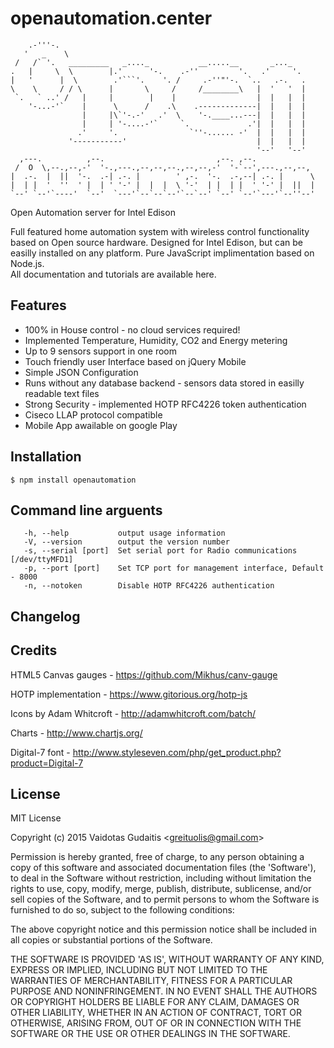 # openautomation.center

```
    .-'''-.                                                        
   '   _    \                                                      
 /   /` '.   _________   _...._           __.....__       _..._    
.   |     \  \        |.'      '-.    .-''         '.   .'     '.  
|   '      |  \        .'```'.    '. /     .-''"'-.  `..   .-.   . 
\    \     / / \      |       \     /     /________\   |  '   '  | 
 `.   ` ..' /   |     |        |    |                  |  |   |  | 
    '-...-'`    |      \      /    .\    .-------------|  |   |  | 
                |     |\`'-.-'   .'  \    '-.____...---|  |   |  | 
                |     | '-....-'`     `.             .'|  |   |  | 
               .'     '.                `''-...... -'  |  |   |  | 
             '-----------'                             |  |   |  | 
                                                       '--'   '--' 
  ,---.          ,--.                         ,--. ,--.              
 /  O  \,--.,--,-'  '-.,---.,--,--,--.,--,--,-'  '-`--',---.,--,--,  
|  .-.  |  ||  '-.  .-| .-. |        ' ,-.  '-.  .-,--| .-. |      \ 
|  | |  '  ''  ' |  | ' '-' |  |  |  \ '-'  | |  | |  ' '-' |  ||  | 
`--' `--'`----'  `--'  `---'`--`--`--'`--`--' `--' `--'`---'`--''--' 

```

Open Automation server for Intel Edison

Full featured home automation system with wireless control functionality based on Open source hardware. Designed for Intel Edison, but can be easilly installed on any platform. Pure JavaScript implimentation based on Node.js.   
All documentation and tutorials are available here.


## Features

* 100% in House control - no cloud services required!
* Implemented Temperature, Humidity, CO2 and Energy metering
* Up to 9 sensors support in one room
* Touch friendly user Interface based on jQuery Mobile
* Simple JSON Configuration
* Runs without any database backend - sensors data stored in easilly readable text files
* Strong Security - implemented HOTP RFC4226 token authentication
* Ciseco LLAP protocol compatible
* Mobile App awailable on google Play


## Installation

    $ npm install openautomation



## Command line arguents
```
   -h, --help           output usage information
   -V, --version        output the version number
   -s, --serial [port]  Set serial port for Radio communications [/dev/ttyMFD1]
   -p, --port [port]    Set TCP port for management interface, Default - 8000
   -n, --notoken        Disable HOTP RFC4226 authentication
```



## Changelog






## Credits

HTML5 Canvas gauges - https://github.com/Mikhus/canv-gauge

HOTP implementation - https://www.gitorious.org/hotp-js

Icons by Adam Whitcroft - http://adamwhitcroft.com/batch/

Charts - http://www.chartjs.org/

Digital-7 font - http://www.styleseven.com/php/get_product.php?product=Digital-7





## License

MIT License

Copyright (c) 2015 Vaidotas Gudaitis &lt;greituolis@gmail.com&gt;

Permission is hereby granted, free of charge, to any person obtaining
a copy of this software and associated documentation files (the
'Software'), to deal in the Software without restriction, including
without limitation the rights to use, copy, modify, merge, publish,
distribute, sublicense, and/or sell copies of the Software, and to
permit persons to whom the Software is furnished to do so, subject to
the following conditions:

The above copyright notice and this permission notice shall be
included in all copies or substantial portions of the Software.

THE SOFTWARE IS PROVIDED 'AS IS', WITHOUT WARRANTY OF ANY KIND,
EXPRESS OR IMPLIED, INCLUDING BUT NOT LIMITED TO THE WARRANTIES OF
MERCHANTABILITY, FITNESS FOR A PARTICULAR PURPOSE AND NONINFRINGEMENT.
IN NO EVENT SHALL THE AUTHORS OR COPYRIGHT HOLDERS BE LIABLE FOR ANY
CLAIM, DAMAGES OR OTHER LIABILITY, WHETHER IN AN ACTION OF CONTRACT,
TORT OR OTHERWISE, ARISING FROM, OUT OF OR IN CONNECTION WITH THE
SOFTWARE OR THE USE OR OTHER DEALINGS IN THE SOFTWARE.
